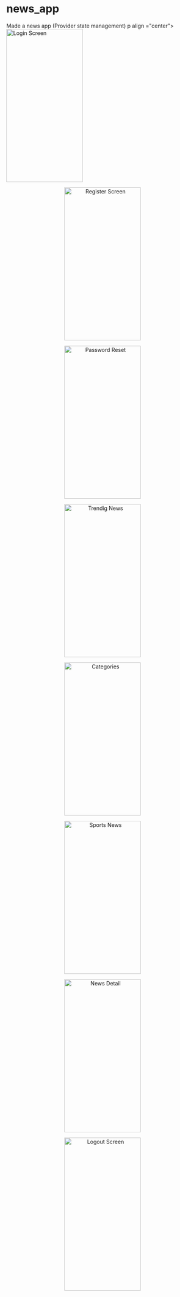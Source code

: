 # news_app
Made a news app (Provider state management)
p align ="center">
<img src="https://github.com/divyambhutani/news_app/tree/main/newsify%20images/IMG-20210714-WA0009.jpg"  alt="Login Screen" width="200" height="400" /></p>
<p align ="center">
<img src="hhttps://github.com/divyambhutani/news_app/tree/main/newsify%20images/IMG-20210714-WA0011.jpg"  alt="Register Screen" width="200" height="400" /></p>
<p align ="center">
<img src="https://github.com/divyambhutani/news_app/tree/main/newsify%20images/IMG-20210714-WA0012.jpg"  alt="Password Reset" width="200" height="400" /></p>
<p align ="center">
<img src="https://github.com/divyambhutani/news_app/tree/main/newsify%20images/IMG-20210714-WA0007.jpg"  alt="Trendig News" width="200" height="400" /></p>
<p align ="center">
<img src="https://github.com/divyambhutani/news_app/tree/main/newsify%20images/IMG-20210714-WA0014.jpg"  alt="Categories" width="200" height="400" /></p>
<p align ="center">
<img src="https://github.com/divyambhutani/news_app/tree/main/newsify%20images/IMG-20210714-WA0015.jpg"  alt="Sports News" width="200" height="400" /></p>
<p align ="center">
<img src="https://github.com/divyambhutani/news_app/tree/main/newsify%20images/IMG-20210714-WA0013.jpg"  alt="News Detail" width="200" height="400" /></p>
<p align ="center">
<img src="https://github.com/divyambhutani/news_app/tree/main/newsify%20imagesIMG-20210714-WA0008.jpg"  alt="Logout Screen" width="200" height="400" /></p>
